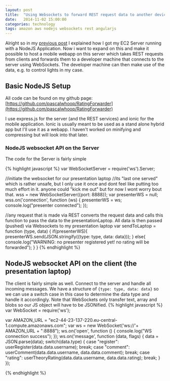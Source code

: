 ```yaml
---
layout: post
title:  "Using Websockets to forward REST request data to another device"
date:   2014-11-02 15:00:00
categories: technology
tags: amazon aws nodejs websockets rest angularjs 
---
```


Alright so in my [previous post](http://pascalwhoop.github.io/technology/2014/11/02/gettings-started-with-amazon-aws.html) I explained how I got my EC2 Server running with a NodeJS Application. Now i want to expand on this and make it possible to host a mobile webapp on this server which takes REST requests from clients and forwards them to a developer machine that connects to the server using WebSockets. The developer machine can then make use of the data, e.g. to control lights in my case.   

## Basic NodeJS Setup

All code can be found on my github page: [https://github.com/pascalwhoop/RatingForwarder](https://github.com/pascalwhoop/RatingForwarder)

I use express.js for the server (and the REST services) and ionic for the mobile application. Ionic is usually meant to be used as a stand alone hybrid app but I'll use it as a webapp. I haven't worked on minifying and compressing but will look into that later.

### NodeJS websocket API on the Server

The code for the Server is fairly simple

{% highlight javascript %}
var WebSocketServer = require('ws').Server;

//initiate the websocket for our presentation laptop
//its "last one served" which is rather unsafe, but I only use it once and dont feel like putting too much effort in it. anyone could "kick me out" but for now I wont worry bout that. 
wss = new WebSocketServer({port: 8888});
var presenterWS = null;
wss.on('connection', function (ws) {
    presenterWS = ws;
    console.log("presenter connected");
});

//any request that is made via REST converts the request data and calls this function to pass the data to the presentationLaptop. All data is then passed (pushed) via Websockets to my presentation laptop 
var sendToLaptop = function (type, data) {
    if(presenterWS){
        presenterWS.send(JSON.stringify({type: type, data: data}));
    }
    else{
        console.log("WARNING: no presenter registered yet! no rating will be forwarded");
    }
}
{% endhighlight %}

## NodeJS websocket API on the client (the presentation laptop)

The client is fairly simple as well. Connect to the server and handle all incoming messages. We have a structure of `{type: type, data: data}` so we can use a switch case in this case to determine the data type and handle it accordingly. Note that WebSockets only transfer text, array and blobs so our JS object will have to be JSONified. 
{% highlight javascript %}
var WebSocket = require('ws');

var AMAZON_URL = "ec2-44-23-137-220.eu-central-1.compute.amazonaws.com";
var ws = new WebSocket('ws://'+ AMAZON_URL + ":8888");
ws.on('open', function () {
    console.log("WS connection success");
});
ws.on('message', function (data, flags) {
    data = JSON.parse(data);
    switch(data.type) {
        case "register":
            userRegister(data.data.username);
            break;
        case "comment":
            userComment(data.data.username, data.data.comment);
            break;
        case "rating":
            userTheoryRating(data.data.username, data.data.rating);
            break;
    }
});

{% endhighlight %}


